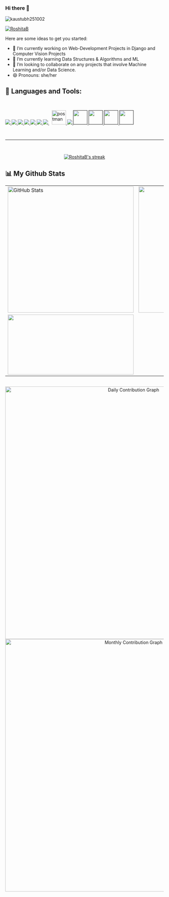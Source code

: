 ### Hi there 👋
<p align="left"> <img src="https://komarev.com/ghpvc/?username=RoshitaB&label=Profile%20views&color=0e75b6&style=flat" alt="kaustubh251002" /> </p>

<p align="left"> <a href="https://github.com/ryo-ma/github-profile-trophy"><img src="https://github-profile-trophy.vercel.app/?username=RoshitaB" alt="RoshitaB" /></a> </p>

<!-- **RoshitaB/RoshitaB** is a ✨ _special_ ✨ repository because its `README.md` (this file) appears on your GitHub profile. -->

Here are some ideas to get you started:

- 🔭 I’m currently working on Web-Development Projects in Django and Computer Vision Projects
- 🌱 I’m currently learning Data Structures & Algorithms and ML
- 👯 I’m looking to collaborate on any projects that involve Machine Learning and/or Data Science.
- 😄 Pronouns: she/her


## 🚀 Languages and Tools:
<br>

<p align="left"> 
    <a href="https://www.java.com" target="_blank"> <img src="https://img.icons8.com/color/48/000000/java-coffee-cup-logo.png"/> </a>
    <a href="https://developer.mozilla.org/en-US/docs/Web/JavaScript" target="_blank"> <img src="https://img.icons8.com/color/48/000000/javascript.png"/> </a> 
    <a href="https://www.w3.org/html/" target="_blank"> <img src="https://img.icons8.com/color/48/000000/html-5.png"/> </a> 
    <a href="https://www.w3schools.com/css/" target="_blank"> <img src="https://img.icons8.com/color/48/000000/css3.png"/> </a> 
    <a href="https://getbootstrap.com" target="_blank"> <img src="https://img.icons8.com/color/48/000000/bootstrap.png"/> </a> 
    <a href="https://www.python.org" target="_blank"> <img src="https://img.icons8.com/color/48/000000/python.png"/> </a> 
    <a style="padding-right:8px;" href="https://www.mysql.com/" target="_blank"> <img src="https://img.icons8.com/fluent/50/000000/mysql-logo.png"/> </a>
    <a href="https://postman.com" target="_blank"> <img src="https://www.vectorlogo.zone/logos/getpostman/getpostman-icon.svg" alt="postman" width="45" height="45"/> </a>   
    <a href="https://git-scm.com/" target="_blank"> <img src="https://img.icons8.com/color/48/000000/git.png"/> </a> 
    <a href="" target="_blank"> <img src="https://img.icons8.com/color/48/000000/c-plus-plus-logo.png" width="45" height="45"/> </a> 
    <a href="" target="_blank"><img src="https://img.icons8.com/color/48/000000/c-programming.png" width="45" height="45"/> </a> 
    <a href="" target="_blank"><img src="https://img.icons8.com/color/48/000000/postgreesql.png" width="45" height="45"/> </a> 
    <a href="" target="_blank"><img src="https://img.icons8.com/color/50/000000/django.png" width="45" height="45"/> </a> 

</p>
<br/>
<hr>
<br>
<p align="center">
    <a href="https://github.com/RoshitaB/github-readme-streak-stats">
        <img title="🔥 Get streak stats for your profile at git.io/streak-stats" alt="RoshitaB's streak" src="https://github-readme-streak-stats.herokuapp.com/?user=RoshitaB&theme=black-ice&hide_border=true&stroke=0000&background=060A0CD0"/>
    </a>
</p>

## 📊 My Github Stats


<div>
    <p align="center">
        <div align="center">
            <table>
                <tr>
                    <td>
                        <img width=400 src="https://github-readme-streak-stats.herokuapp.com/?user=RoshitaB&&show_icons=true&&theme=algolia"  alt="GitHub Stats" />
                    </td>
                    <td>
                        <img width=400 src="https://github-readme-stats.vercel.app/api?username=RoshitaB&&show_icons=true&theme=algolia">
                    </td>
                </tr>
                <tr>
                    <td>
                        <img width=400 height=190 src="https://github-readme-stats.vercel.app/api/top-langs/?username=RoshitaB&layout=compact&hide_border=false&&show_icons=true&&theme=algolia">
                    </td>
                </tr>
            </table>
            <br>
            <img width="800" height="auto" src="https://activity-graph.herokuapp.com/graph?username=RoshitaB&bg_color=050f2c&color=fff&line=0194dd&point=5194f0&area=true" alt="Daily Contribution Graph" />
            <img src="https://github-profile-summary-cards.vercel.app/api/cards/profile-details?username=RoshitaB&theme=nord_bright"  width="800" height="auto"  alt="Monthly Contribution Graph" >
        </div>
    </p>
</div>


